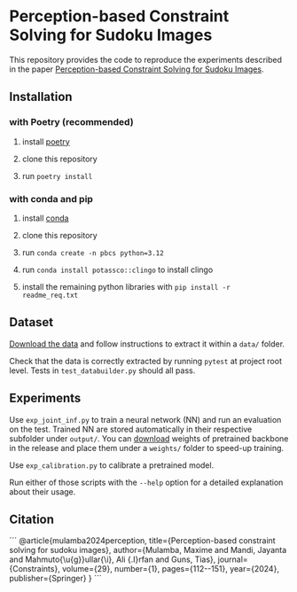 # Perception-based Constraint Solving for Sudoku Images

This repository provides the code to reproduce the experiments described in the paper [Perception-based Constraint Solving for Sudoku Images](https://link.springer.com/article/10.1007/s10601-024-09372-9).


## Installation

### with Poetry (recommended)

1) install [poetry](https://python-poetry.org/docs/)

2) clone this repository

3)  run `poetry install` 

### with conda and pip

1) install [conda](https://docs.conda.io/projects/conda/en/latest/user-guide/install/index.html)

2) clone this repository

3) run `conda create -n pbcs python=3.12`

4) run `conda install potassco::clingo` to install clingo

5) install the remaining python libraries with `pip install -r readme_req.txt`

## Dataset

[Download the data](https://rdr.kuleuven.be/dataset.xhtml?persistentId=doi:10.48804/3SUHHR) and follow instructions to extract it within a `data/` folder. 

Check that the data is correctly extracted by running `pytest` at project root level. Tests in `test_databuilder.py` should all pass. 

## Experiments 

Use `exp_joint_inf.py` to train a neural network (NN) and run an evaluation on the test. Trained NN are stored automatically in their respective subfolder under `output/`. You can [download](https://github.com/CryoCardiogram/perception-based-constraint-solving/releases/tag/v0.1.0) weights of pretrained backbone in the release and place them under a `weights/` folder to speed-up training. 

Use `exp_calibration.py` to calibrate a pretrained model. 

Run either of those scripts with the `--help` option for a detailed explanation about their usage. 

## Citation
´´´
@article{mulamba2024perception,
  title={Perception-based constraint solving for sudoku images},
  author={Mulamba, Maxime and Mandi, Jayanta and Mahmuto{\u{g}}ullar{\i}, Ali {\.I}rfan and Guns, Tias},
  journal={Constraints},
  volume={29},
  number={1},
  pages={112--151},
  year={2024},
  publisher={Springer}
}
´´´

